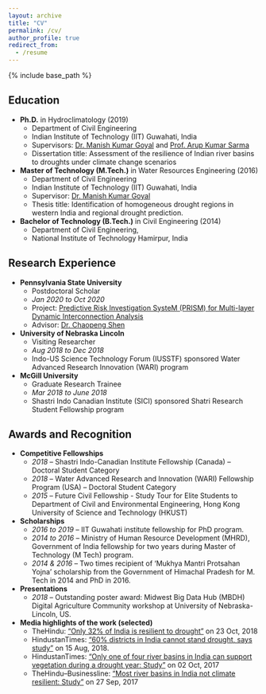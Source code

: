 ```yaml
---
layout: archive
title: "CV"
permalink: /cv/
author_profile: true
redirect_from:
  - /resume
---
```


{% include base_path %}


## Education
* **Ph.D.** in Hydroclimatology (2019)
	* Department of Civil Engineering <br/> 
	* Indian Institute of Technology (IIT) Guwahati, India <br/>
	* Supervisors: [Dr. Manish Kumar Goyal](https://sites.google.com/view/mkg1/home) and [Prof. Arup Kumar Sarma](http://www.iitg.ac.in/aks/homepage/index.html) <br/>
	* Dissertation title: Assessment of the resilience of Indian river basins to droughts under climate change scenarios
* **Master of Technology (M.Tech.)** in Water Resources Engineering (2016)
	* Department of Civil Engineering <br/>
	* Indian Institute of Technology (IIT) Guwahati, India <br/>
	* Supervisor: [Dr. Manish Kumar Goyal](https://sites.google.com/view/mkg1/home) <br/>
	* Thesis title: Identification of homogeneous drought regions in western India and regional drought prediction.
* **Bachelor of Technology (B.Tech.)** in Civil Engineering (2014)
	* Department of Civil Engineering, <br/>
	* National Institute of Technology Hamirpur, India 


## Research Experience 
* **Pennsylvania State University** <br/>
	* Postdoctoral Scholar <br/>
	* *Jan 2020 to Oct 2020* <br/>
	* Project: [Predictive Risk Investigation SysteM (PRISM) for Multi-layer Dynamic Interconnection Analysis](https://sites.google.com/view/prism-prj) <br/>
	* Advisor: [Dr. Chaopeng Shen](http://water.engr.psu.edu/shen/)
* **University of Nebraska Lincoln** <br/>
	* Visiting Researcher <br/>
	* *Aug 2018 to Dec 2018* <br/>
	* Indo-US Science Technology Forum (IUSSTF) sponsored Water Advanced Research Innovation (WARI) program 
* **McGill University** <br/>
	* Graduate Research Trainee <br/>
	* *Mar 2018 to June 2018* <br/>
	* Shastri Indo Canadian Institute (SICI) sponsored Shatri Research Student Fellowship program <br/>

## Awards and Recognition
* **Competitive Fellowships** <br/>
	* *2018* – Shastri Indo-Canadian Institute Fellowship (Canada) – Doctoral Student Category <br/>
	* *2018* – Water Advanced Research and Innovation (WARI) Fellowship Program (USA) – Doctoral Student Category <br/>
	* *2015* – Future Civil Fellowship - Study Tour for Elite Students to Department of Civil and Environmental Engineering, Hong Kong University of Science and Technology (HKUST)
* **Scholarships** <br/>
	* *2016 to 2019* – IIT Guwahati institute fellowship for PhD program. <br/>
	* *2014 to 2016* – Ministry of Human Resource Development (MHRD), Government of India fellowship for two years during Master of Technology (M Tech) program. <br/>
	* *2014 & 2016* – Two  times recipient of ‘Mukhya Mantri Protsahan Yojna’ scholarship from the Government of Himachal Pradesh for M. Tech in 2014 and PhD in 2016. <br/>
* **Presentations** <br/>
	* *2018* – Outstanding poster award: Midwest  Big Data Hub (MBDH) Digital Agriculture Community workshop at University of Nebraska-Lincoln, US. 
* **Media highlights of the work (selected)** <br/>
	* TheHindu: [“Only 32% of India is resilient to drought”](https://www.thehindu.com/sci-tech/science/only-32-of-india-is-resilient-to-drought/article25295441.ece?fbclid=IwAR0G6Qo5ggiifzmgFjOAI6mBzAep_1bp6sZZj6vDaZwA8tOi7faU2R55WAE) on 23 Oct, 2018 <br/>
	* HindustanTimes: [“60% districts in India cannot stand drought, says study”](https://www.hindustantimes.com/india-news/60-districts-in-india-cannot-stand-drought-says-study/story-UhNPCjLQQPaVcLSQpRiTiL.html) on 15 Aug, 2018. <br/>
	* HindustanTimes: [“Only one of four river basins in India can support vegetation during a drought year: Study”](https://www.hindustantimes.com/mumbai-news/only-one-of-four-river-basins-in-india-can-support-vegetation-during-a-drought-year-study/story-otUxdqAc0XNqozTVCZ9FEI.html) on 02 Oct, 2017 <br/>
	* TheHindu–Businessline: [“Most river basins in India not climate resilient: Study”](https://www.thehindubusinessline.com/news/science/most-river-basins-in-india-not-climate-resilient-study/article9876166.ece) on 27 Sep, 2017
